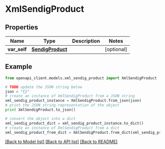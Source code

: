 # XmlSendigProduct


## Properties
Name | Type | Description | Notes
------------ | ------------- | ------------- | -------------
**var_self** | [**SendigProduct**](SendigProduct.md) |  | [optional] 

## Example

```python
from openapi_client.models.xml_sendig_product import XmlSendigProduct

# TODO update the JSON string below
json = "{}"
# create an instance of XmlSendigProduct from a JSON string
xml_sendig_product_instance = XmlSendigProduct.from_json(json)
# print the JSON string representation of the object
print XmlSendigProduct.to_json()

# convert the object into a dict
xml_sendig_product_dict = xml_sendig_product_instance.to_dict()
# create an instance of XmlSendigProduct from a dict
xml_sendig_product_from_dict = XmlSendigProduct.from_dict(xml_sendig_product_dict)
```
[[Back to Model list]](../README.md#documentation-for-models) [[Back to API list]](../README.md#documentation-for-api-endpoints) [[Back to README]](../README.md)



